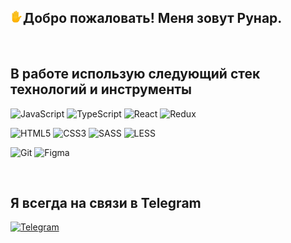 ## <img src="assets/270b.png" width="20" heigth="20" alt='hello'>Добро пожаловать! Меня зовут Рунар.

<br/>

## В работе использую следующий стек технологий и инструменты

![JavaScript](https://img.shields.io/badge/-JavaScript-323330?style=for-the-badge&logo=javascript&logoColor=F7DF1E)
![TypeScript](https://img.shields.io/badge/typescript-3178c6?style=for-the-badge&logo=typescript&logoColor=white)
![React](https://img.shields.io/badge/-react-black?style=for-the-badge&logo=react&logoColor=61dafb)
![Redux](https://img.shields.io/badge/-Redux-764ABC?style=for-the-badge&logo=Redux&logoColor=white)

![HTML5](https://img.shields.io/badge/HTML5-E34F26?style=for-the-badge&logo=html5&logoColor=white)
![CSS3](https://img.shields.io/badge/-CSS3-2196F3?style=for-the-badge&logo=CSS3&logoColor=white)
![SASS](https://img.shields.io/badge/-SASS-2196F3?style=for-the-badge&logo=SASS&logoColor=white)
![LESS](https://img.shields.io/badge/-LESS-2196F3?style=for-the-badge&logo=LESS&logoColor=white)

![Git](https://img.shields.io/badge/-Git-090909?style=for-the-badge&logo=Git&logoColor=#F05030)
![Figma](https://img.shields.io/badge/-Figma-FF7362?style=for-the-badge&logo=Figma&logoColor=white)

<br/>

## Я всегда на связи в Telegram

[![Telegram](https://img.shields.io/badge/-Telegram-090909?style=social&logo=Telegram)](https://t.me/rN_el)

